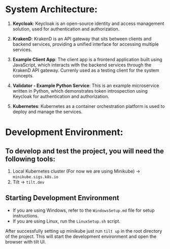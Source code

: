 # System Architecture:

1. **Keycloak**: Keycloak is an open-source identity and access management solution, used for authentication and authorization.

2. **KrakenD**: KrakenD is an API gateway that sits between clients and backend services, providing a unified interface for accessing multiple services.

3. **Example Client App**: The client app is a frontend application built using JavaScript, which interacts with the backend services through the KrakenD API gateway. Currenly used as a testing client for the system concepts.

4. **Validator - Example Python Service**: This is an example microservice written in Python, which demonstrates token introspection using Keycloak for authentication and authorization.

5. **Kubernetes**: Kubernetes as a container orchestration platform is used to deploy and manage the services.

# Development Environment:
## To develop and test the project, you will need the following tools:
1. Local Kubernetes cluster (For now we are using Minikube) -> `minikube.sigs.k8s.io`
2. Tilt -> `tilt.dev`
## Starting Development Environment
- If you are using Windows, refer to the `WindowsSetup.md` file for setup instructions.
- If you are using Linux, run the `LinuxSetup.sh` script.

After successfully setting up minikube just run `tilt up` in the root directory of the project. This will start the development environment and open the browser with tilt UI.
